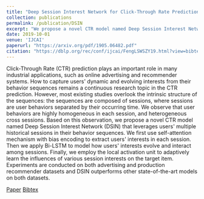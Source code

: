 ```yaml
---
title: "Deep Session Interest Network for Click-Through Rate Prediction"
collection: publications
permalink: /publication/DSIN
excerpt: "We propose a novel CTR model named Deep Session Interest Network (DSIN) that leverages user's multiple historical sessions in their behavior sequences."
date: 2019-10-01
venue: 'IJCAI'
paperurl: "https://arxiv.org/pdf/1905.06482.pdf"
citation: "https://dblp.org/rec/conf/ijcai/FengLSWSZY19.html?view=bibtex"
---
```

Click-Through Rate (CTR) prediction plays an important role in many industrial applications, such as online advertising and recommender systems. How to capture users' dynamic and evolving interests from their behavior sequences remains a continuous research topic in the CTR prediction. However, most existing studies overlook the intrinsic structure of the sequences: the sequences are composed of sessions, where sessions are user behaviors separated by their occurring time. We observe that user behaviors are highly homogeneous in each session, and heterogeneous cross sessions. Based on this observation, we propose a novel CTR model named Deep Session Interest Network (DSIN) that leverages users' multiple historical sessions in their behavior sequences. We first use self-attention mechanism with bias encoding to extract users' interests in each session. Then we apply Bi-LSTM to model how users' interests evolve and interact among sessions. Finally, we employ the local activation unit to adaptively learn the influences of various session interests on the target item. Experiments are conducted on both advertising and production recommender datasets and DSIN outperforms other state-of-the-art models on both datasets.

[Paper](https://arxiv.org/pdf/1905.06482.pdf)
[Bibtex](https://dblp.org/rec/conf/ijcai/FengLSWSZY19.html?view=bibtex)  